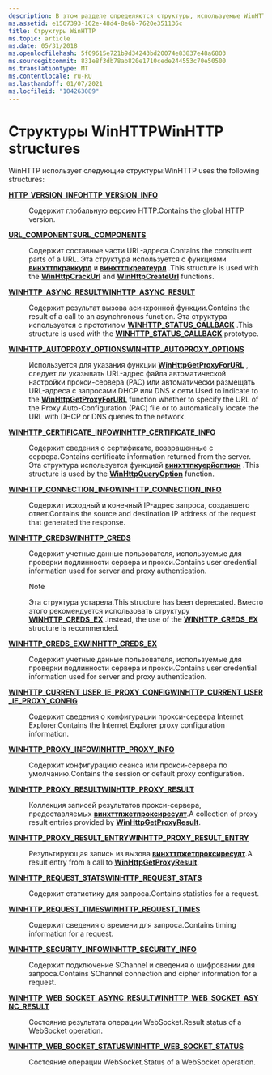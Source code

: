 ```yaml
---
description: В этом разделе определяются структуры, используемые WinHTTP.
ms.assetid: e1567393-162e-48d4-8e6b-7620e351136c
title: Структуры WinHTTP
ms.topic: article
ms.date: 05/31/2018
ms.openlocfilehash: 5f09615e721b9d34243bd20074e83837e48a6803
ms.sourcegitcommit: 831e8f3db78ab820e1710cede244553c70e50500
ms.translationtype: MT
ms.contentlocale: ru-RU
ms.lasthandoff: 01/07/2021
ms.locfileid: "104263089"
---
```

# <a name="winhttp-structures"></a><span data-ttu-id="87a1c-103">Структуры WinHTTP</span><span class="sxs-lookup"><span data-stu-id="87a1c-103">WinHTTP structures</span></span>

<span data-ttu-id="87a1c-104">WinHTTP использует следующие структуры:</span><span class="sxs-lookup"><span data-stu-id="87a1c-104">WinHTTP uses the following structures:</span></span>

<dl> <dt>

[<span data-ttu-id="87a1c-105">**HTTP_VERSION_INFO**</span><span class="sxs-lookup"><span data-stu-id="87a1c-105">**HTTP_VERSION_INFO**</span></span>](/windows/win32/api/winhttp/ns-winhttp-http_version_info)
</dt> <dd>

<span data-ttu-id="87a1c-106">Содержит глобальную версию HTTP.</span><span class="sxs-lookup"><span data-stu-id="87a1c-106">Contains the global HTTP version.</span></span>

</dd> <dt>

[<span data-ttu-id="87a1c-107">**URL_COMPONENTS**</span><span class="sxs-lookup"><span data-stu-id="87a1c-107">**URL_COMPONENTS**</span></span>](/windows/win32/api/winhttp/ns-winhttp-url_components)
</dt> <dd>

<span data-ttu-id="87a1c-108">Содержит составные части URL-адреса.</span><span class="sxs-lookup"><span data-stu-id="87a1c-108">Contains the constituent parts of a URL.</span></span> <span data-ttu-id="87a1c-109">Эта структура используется с функциями [**винхттпкраккурл**](/windows/desktop/api/Winhttp/nf-winhttp-winhttpcrackurl) и [**винхттпкреатеурл**](/windows/desktop/api/Winhttp/nf-winhttp-winhttpcreateurl) .</span><span class="sxs-lookup"><span data-stu-id="87a1c-109">This structure is used with the [**WinHttpCrackUrl**](/windows/desktop/api/Winhttp/nf-winhttp-winhttpcrackurl) and [**WinHttpCreateUrl**](/windows/desktop/api/Winhttp/nf-winhttp-winhttpcreateurl) functions.</span></span>

</dd> <dt>

[<span data-ttu-id="87a1c-110">**WINHTTP_ASYNC_RESULT**</span><span class="sxs-lookup"><span data-stu-id="87a1c-110">**WINHTTP_ASYNC_RESULT**</span></span>](/windows/win32/api/winhttp/ns-winhttp-winhttp_async_result)
</dt> <dd>

<span data-ttu-id="87a1c-111">Содержит результат вызова асинхронной функции.</span><span class="sxs-lookup"><span data-stu-id="87a1c-111">Contains the result of a call to an asynchronous function.</span></span> <span data-ttu-id="87a1c-112">Эта структура используется с прототипом [**WINHTTP_STATUS_CALLBACK**](/windows/win32/api/winhttp/nc-winhttp-winhttp_status_callback) .</span><span class="sxs-lookup"><span data-stu-id="87a1c-112">This structure is used with the [**WINHTTP_STATUS_CALLBACK**](/windows/win32/api/winhttp/nc-winhttp-winhttp_status_callback) prototype.</span></span>

</dd> <dt>

[<span data-ttu-id="87a1c-113">**WINHTTP_AUTOPROXY_OPTIONS**</span><span class="sxs-lookup"><span data-stu-id="87a1c-113">**WINHTTP_AUTOPROXY_OPTIONS**</span></span>](/windows/win32/api/winhttp/ns-winhttp-winhttp_autoproxy_options)
</dt> <dd>

<span data-ttu-id="87a1c-114">Используется для указания функции [**WinHttpGetProxyForURL**](/windows/desktop/api/Winhttp/nf-winhttp-winhttpgetproxyforurl) , следует ли указывать URL-адрес файла автоматической настройки прокси-сервера (PAC) или автоматически размещать URL-адреса с запросами DHCP или DNS к сети.</span><span class="sxs-lookup"><span data-stu-id="87a1c-114">Used to indicate to the [**WinHttpGetProxyForURL**](/windows/desktop/api/Winhttp/nf-winhttp-winhttpgetproxyforurl) function whether to specify the URL of the Proxy Auto-Configuration (PAC) file or to automatically locate the URL with DHCP or DNS queries to the network.</span></span>

</dd> <dt>

[<span data-ttu-id="87a1c-115">**WINHTTP_CERTIFICATE_INFO**</span><span class="sxs-lookup"><span data-stu-id="87a1c-115">**WINHTTP_CERTIFICATE_INFO**</span></span>](/windows/win32/api/winhttp/ns-winhttp-winhttp_certificate_info)
</dt> <dd>

<span data-ttu-id="87a1c-116">Содержит сведения о сертификате, возвращенные с сервера.</span><span class="sxs-lookup"><span data-stu-id="87a1c-116">Contains certificate information returned from the server.</span></span> <span data-ttu-id="87a1c-117">Эта структура используется функцией [**винхттпкуерйоптион**](/windows/desktop/api/Winhttp/nf-winhttp-winhttpqueryoption) .</span><span class="sxs-lookup"><span data-stu-id="87a1c-117">This structure is used by the [**WinHttpQueryOption**](/windows/desktop/api/Winhttp/nf-winhttp-winhttpqueryoption) function.</span></span>

</dd> <dt>

[<span data-ttu-id="87a1c-118">**WINHTTP_CONNECTION_INFO**</span><span class="sxs-lookup"><span data-stu-id="87a1c-118">**WINHTTP_CONNECTION_INFO**</span></span>](/windows/desktop/api/Winhttp/ns-winhttp-winhttp_connection_info)
</dt> <dd>

<span data-ttu-id="87a1c-119">Содержит исходный и конечный IP-адрес запроса, создавшего ответ.</span><span class="sxs-lookup"><span data-stu-id="87a1c-119">Contains the source and destination IP address of the request that generated the response.</span></span>

</dd> <dt>

[<span data-ttu-id="87a1c-120">**WINHTTP_CREDS**</span><span class="sxs-lookup"><span data-stu-id="87a1c-120">**WINHTTP_CREDS**</span></span>](/windows/win32/api/winhttp/ns-winhttp-winhttp_creds)
</dt> <dd>

<span data-ttu-id="87a1c-121">Содержит учетные данные пользователя, используемые для проверки подлинности сервера и прокси.</span><span class="sxs-lookup"><span data-stu-id="87a1c-121">Contains user credential information used for server and proxy authentication.</span></span>

> [!Note]
> <span data-ttu-id="87a1c-122">Эта структура устарела.</span><span class="sxs-lookup"><span data-stu-id="87a1c-122">This structure has been deprecated.</span></span> <span data-ttu-id="87a1c-123">Вместо этого рекомендуется использовать структуру [**WINHTTP_CREDS_EX**](/windows/win32/api/winhttp/ns-winhttp-winhttp_creds_ex) .</span><span class="sxs-lookup"><span data-stu-id="87a1c-123">Instead, the use of the [**WINHTTP_CREDS_EX**](/windows/win32/api/winhttp/ns-winhttp-winhttp_creds_ex) structure is recommended.</span></span>

</dd> <dt>

[<span data-ttu-id="87a1c-124">**WINHTTP_CREDS_EX**</span><span class="sxs-lookup"><span data-stu-id="87a1c-124">**WINHTTP_CREDS_EX**</span></span>](/windows/win32/api/winhttp/ns-winhttp-winhttp_creds_ex)
</dt> <dd>

<span data-ttu-id="87a1c-125">Содержит учетные данные пользователя, используемые для проверки подлинности сервера и прокси.</span><span class="sxs-lookup"><span data-stu-id="87a1c-125">Contains user credential information used for server and proxy authentication.</span></span>

</dd> <dt>

[<span data-ttu-id="87a1c-126">**WINHTTP_CURRENT_USER_IE_PROXY_CONFIG**</span><span class="sxs-lookup"><span data-stu-id="87a1c-126">**WINHTTP_CURRENT_USER_IE_PROXY_CONFIG**</span></span>](/windows/win32/api/winhttp/ns-winhttp-winhttp_current_user_ie_proxy_config)
</dt> <dd>

<span data-ttu-id="87a1c-127">Содержит сведения о конфигурации прокси-сервера Internet Explorer.</span><span class="sxs-lookup"><span data-stu-id="87a1c-127">Contains the Internet Explorer proxy configuration information.</span></span>

</dd> <dt>

[<span data-ttu-id="87a1c-128">**WINHTTP_PROXY_INFO**</span><span class="sxs-lookup"><span data-stu-id="87a1c-128">**WINHTTP_PROXY_INFO**</span></span>](/windows/win32/api/winhttp/ns-winhttp-winhttp_proxy_info)
</dt> <dd>

<span data-ttu-id="87a1c-129">Содержит конфигурацию сеанса или прокси-сервера по умолчанию.</span><span class="sxs-lookup"><span data-stu-id="87a1c-129">Contains the session or default proxy configuration.</span></span>

</dd> <dt>

[<span data-ttu-id="87a1c-130">**WINHTTP_PROXY_RESULT**</span><span class="sxs-lookup"><span data-stu-id="87a1c-130">**WINHTTP_PROXY_RESULT**</span></span>](/windows/desktop/api/winhttp/ns-winhttp-winhttp_proxy_result)
</dt> <dd>

<span data-ttu-id="87a1c-131">Коллекция записей результатов прокси-сервера, предоставляемых [**винхттпжетпроксиресулт**](/windows/desktop/api/Winhttp/nf-winhttp-winhttpgetproxyresult).</span><span class="sxs-lookup"><span data-stu-id="87a1c-131">A collection of proxy result entries provided by [**WinHttpGetProxyResult**](/windows/desktop/api/Winhttp/nf-winhttp-winhttpgetproxyresult).</span></span>

</dd> <dt>

[<span data-ttu-id="87a1c-132">**WINHTTP_PROXY_RESULT_ENTRY**</span><span class="sxs-lookup"><span data-stu-id="87a1c-132">**WINHTTP_PROXY_RESULT_ENTRY**</span></span>](/windows/desktop/api/winhttp/ns-winhttp-winhttp_proxy_result_entry)
</dt> <dd>

<span data-ttu-id="87a1c-133">Результирующая запись из вызова [**винхттпжетпроксиресулт**](/windows/desktop/api/Winhttp/nf-winhttp-winhttpgetproxyresult).</span><span class="sxs-lookup"><span data-stu-id="87a1c-133">A result entry from a call to [**WinHttpGetProxyResult**](/windows/desktop/api/Winhttp/nf-winhttp-winhttpgetproxyresult).</span></span>

</dd> <dt>

[<span data-ttu-id="87a1c-134">**WINHTTP_REQUEST_STATS**</span><span class="sxs-lookup"><span data-stu-id="87a1c-134">**WINHTTP_REQUEST_STATS**</span></span>](/windows/desktop/api/winhttp/ns-winhttp-winhttp_request_stats)
</dt> <dd>

<span data-ttu-id="87a1c-135">Содержит статистику для запроса.</span><span class="sxs-lookup"><span data-stu-id="87a1c-135">Contains statistics for a request.</span></span>

</dd> <dt>

[<span data-ttu-id="87a1c-136">**WINHTTP_REQUEST_TIMES**</span><span class="sxs-lookup"><span data-stu-id="87a1c-136">**WINHTTP_REQUEST_TIMES**</span></span>](/windows/desktop/api/winhttp/ns-winhttp-winhttp_request_times)
</dt> <dd>

<span data-ttu-id="87a1c-137">Содержит сведения о времени для запроса.</span><span class="sxs-lookup"><span data-stu-id="87a1c-137">Contains timing information for a request.</span></span>

</dd> <dt>

[<span data-ttu-id="87a1c-138">**WINHTTP_SECURITY_INFO**</span><span class="sxs-lookup"><span data-stu-id="87a1c-138">**WINHTTP_SECURITY_INFO**</span></span>](/windows/desktop/api/winhttp/ns-winhttp-winhttp_security_info)
</dt> <dd>

<span data-ttu-id="87a1c-139">Содержит подключение SChannel и сведения о шифровании для запроса.</span><span class="sxs-lookup"><span data-stu-id="87a1c-139">Contains SChannel connection and cipher information for a request.</span></span>

</dd> <dt>

[<span data-ttu-id="87a1c-140">**WINHTTP_WEB_SOCKET_ASYNC_RESULT**</span><span class="sxs-lookup"><span data-stu-id="87a1c-140">**WINHTTP_WEB_SOCKET_ASYNC_RESULT**</span></span>](/windows/desktop/api/winhttp/ns-winhttp-winhttp_web_socket_async_result)
</dt> <dd>

<span data-ttu-id="87a1c-141">Состояние результата операции WebSocket.</span><span class="sxs-lookup"><span data-stu-id="87a1c-141">Result status of a WebSocket operation.</span></span>

</dd> <dt>

[<span data-ttu-id="87a1c-142">**WINHTTP_WEB_SOCKET_STATUS**</span><span class="sxs-lookup"><span data-stu-id="87a1c-142">**WINHTTP_WEB_SOCKET_STATUS**</span></span>](/windows/desktop/api/winhttp/ns-winhttp-winhttp_web_socket_status)
</dt> <dd>

<span data-ttu-id="87a1c-143">Состояние операции WebSocket.</span><span class="sxs-lookup"><span data-stu-id="87a1c-143">Status of a WebSocket operation.</span></span>

</dd> </dl>
